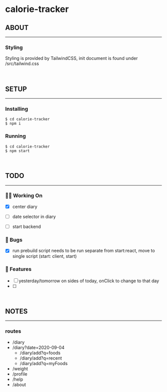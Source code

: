 # calorie-tracker


## ABOUT
---
### Styling
Styling is provided by TailwindCSS, init document is found under /src/tailwind.css


<br />

## SETUP
---
### Installing
```shell
$ cd calorie-tracker
$ npm i
```
### Running
```shell
$ cd calorie-tracker
$ npm start
``` 

<br />


## TODO
---
### 👨‍💻 Working On
  - [x] center diary
  - [ ] date selector in diary
  - [ ] start backend


### 🐛 Bugs
  - [x] run prebuild script needs to be run separate from start:react, move to single script (start: client, start) 


### 🚀 Features
  - [ ]   yesterday/tomorrow on sides of today, onClick to change to that day
  - [ ]   


<br/>


## NOTES
---
### routes
- /diary
- /diary?date=2020-09-04
  - /diary/add?q=foods
  - /diary/add?q=recent
  - /diary/add?q=myFoods
- /weight
- /profile
- /help
- /about